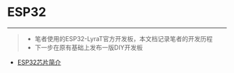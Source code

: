 # ESP32 #
---
>- 笔者使用的ESP32-LyraT官方开发板，本文档记录笔者的开发历程
>- 下一步在原有基础上发布一版DIY开发板 


- [ESP32芯片简介](https://github.com/guoweiwei1990/ESP32.Note_cn/blob/master/1.ESP32%E8%8A%AF%E7%89%87%E7%AE%80%E4%BB%8B/ESP32%E8%8A%AF%E7%89%87%E7%AE%80%E4%BB%8B.md "ESP32芯片简介")

